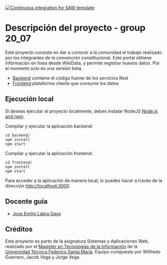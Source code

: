 [![Continuous integration for SAW template](https://github.com/sawmti/saw20_07/actions/workflows/ci.yml/badge.svg)](https://github.com/sawmti/saw20_07/actions/workflows/ci.yml)

# Descripción del proyecto - group 20_07

Este proyecto consiste en dar a conocer a la comunidad el trabajo realizado por los integrantes de la convención constitucional. Este portal obtiene información en línea desde WikiData, y permite registrar nuevos datos. Por el momento solo es una versión beta.

- [Backend](https://github.com/sawmti/saw20_07/tree/main/backend) contiene el código fuente de los servicios Rest
- [Frontend](https://github.com/sawmti/saw20_07/tree/main/frontend) plataforma cliente que consume los datos 
## Ejecución local

Si deseas ejecutar el proyecto localmente, debes instalar NodeJS [Node.js and npm](https://www.npmjs.com/get-npm). 

Compilar y ejecutar la aplicación backend:

```
cd backend/
npm install
npm start
```

Compilar y ejecutar la aplicación frontend:
```
cd frontend/
npm install
npm start
```

Para acceder a la aplicación de manera local, lo puedes hacer a través de la dirección [http://localhost:3000](http://localhost:3000).


## Docente guía

- [Jose Emilio Labra Gayo](http://labra.weso.es)

## Créditos

Este proyecto es parte de la asignatura Sistemas y Aplicaciones Web, realizado por el [Magíster en Tecnologías de la Información](https://www.mti.cl) de la [Universidad Técnica Federico Santa María](https://www.usm.cl). Equipo compuesto por Wilfredo Guerrero, Jacob Vega y Jorge Vega.
